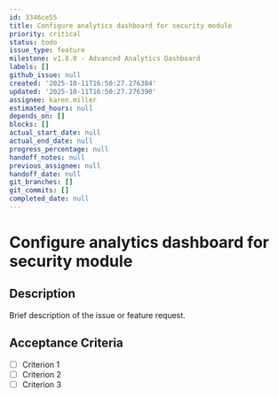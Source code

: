 ```yaml
---
id: 3346ce55
title: Configure analytics dashboard for security module
priority: critical
status: todo
issue_type: feature
milestone: v1.8.0 - Advanced Analytics Dashboard
labels: []
github_issue: null
created: '2025-10-11T16:50:27.276384'
updated: '2025-10-11T16:50:27.276390'
assignee: karen.miller
estimated_hours: null
depends_on: []
blocks: []
actual_start_date: null
actual_end_date: null
progress_percentage: null
handoff_notes: null
previous_assignee: null
handoff_date: null
git_branches: []
git_commits: []
completed_date: null
---
```


# Configure analytics dashboard for security module

## Description

Brief description of the issue or feature request.

## Acceptance Criteria

- [ ] Criterion 1
- [ ] Criterion 2
- [ ] Criterion 3